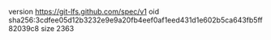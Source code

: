 version https://git-lfs.github.com/spec/v1
oid sha256:3cdfee05d12b3232e9e9a20fb4eef0af1eed431d1e602b5ca643fb5ff82039c8
size 2363
